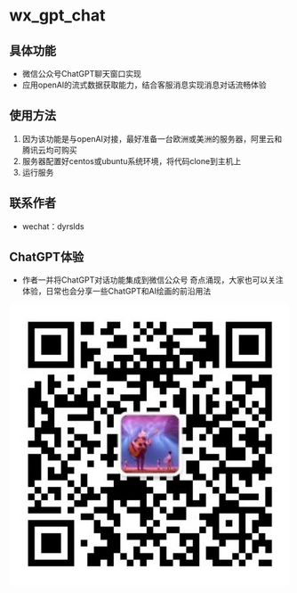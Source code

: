 # wx_gpt_chat

## 具体功能

- 微信公众号ChatGPT聊天窗口实现 
- 应用openAI的流式数据获取能力，结合客服消息实现消息对话流畅体验


## 使用方法

1. 因为该功能是与openAI对接，最好准备一台欧洲或美洲的服务器，阿里云和腾讯云均可购买
2. 服务器配置好centos或ubuntu系统环境，将代码clone到主机上
4. 运行服务

## 联系作者
- wechat：dyrslds

## ChatGPT体验
- 作者一并将ChatGPT对话功能集成到微信公众号 奇点涌现，大家也可以关注体验，日常也会分享一些ChatGPT和AI绘画的前沿用法

![avatar](png/奇点涌现.png)
